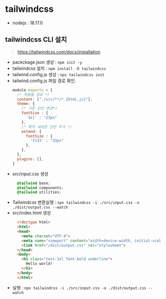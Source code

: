 # tailwindcss
  - nodejs : 18.17.0 

## tailwindcss CLI 설치 
  > https://tailwindcss.com/docs/installation
  - packckage.json 생성 : `npm init -y`
  - tailwindcss 설치 : `npm install -D tailwindcss`
  - tailwind.config.js 생성 : `npx tailwindcss init`
  - tailwind.config.js 파일 경로 확인.
    ``` js
    module.exports = {
      /* 적용될 경로 */
      content: ["./src/**/*.{html,js}"],
      theme: {
        /* 기존 선언 변경*/
        fontSize : {
          '3xl' : "23px"
        },
        /* 확작 새로운 선언 추가 */
        extend: {
          fontSize : {
            'fs33' : "33px"
          },
        },
      },
      plugins: [],
    }
    ```
  - src/input.css 생성
    ``` css
      @tailwind base;
      @tailwind components;
      @tailwind utilities;
    ```
  - Tailwindcss 변환실행 : `npx tailwindcss -i ./src/input.css -o ./dist/output.css --watch`
  - src/index.html 생성
    ``` html
      <!doctype html>
      <html>
      <head>
        <meta charset="UTF-8">
        <meta name="viewport" content="width=device-width, initial-scale=1.0">
        <link href="/dist/output.css" rel="stylesheet">
      </head>
      <body>
        <h1 class="text-3xl font-bold underline">
          Hello world!
        </h1>
      </body>
      </html>
    ```
  - 실행 : `npx tailwindcss -i ./src/input.css -o ./dist/output.css --watch`
